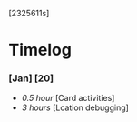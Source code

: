[2325611s]

# Timelog

### [Jan] [20]
* *0.5 hour* [Card activities]
* *3 hours* [Lcation debugging]
